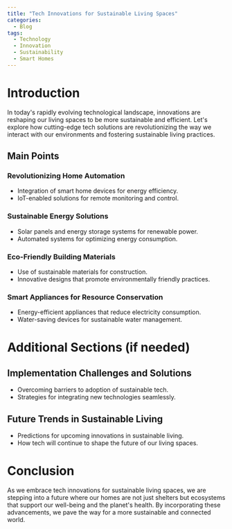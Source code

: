 ```yaml
---
title: "Tech Innovations for Sustainable Living Spaces"
categories:
  - Blog
tags:
  - Technology
  - Innovation
  - Sustainability
  - Smart Homes
---
```


# Introduction
In today's rapidly evolving technological landscape, innovations are reshaping our living spaces to be more sustainable and efficient. Let's explore how cutting-edge tech solutions are revolutionizing the way we interact with our environments and fostering sustainable living practices.

## Main Points
### Revolutionizing Home Automation
- Integration of smart home devices for energy efficiency.
- IoT-enabled solutions for remote monitoring and control.

### Sustainable Energy Solutions
- Solar panels and energy storage systems for renewable power.
- Automated systems for optimizing energy consumption.

### Eco-Friendly Building Materials
- Use of sustainable materials for construction.
- Innovative designs that promote environmentally friendly practices.

### Smart Appliances for Resource Conservation
- Energy-efficient appliances that reduce electricity consumption.
- Water-saving devices for sustainable water management.

# Additional Sections (if needed)
## Implementation Challenges and Solutions
- Overcoming barriers to adoption of sustainable tech.
- Strategies for integrating new technologies seamlessly.

## Future Trends in Sustainable Living
- Predictions for upcoming innovations in sustainable living.
- How tech will continue to shape the future of our living spaces.

# Conclusion
As we embrace tech innovations for sustainable living spaces, we are stepping into a future where our homes are not just shelters but ecosystems that support our well-being and the planet's health. By incorporating these advancements, we pave the way for a more sustainable and connected world.